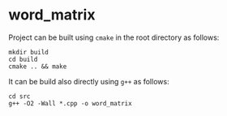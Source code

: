 # word_matrix

Project can be built using `cmake` in the root directory as follows:
```
mkdir build
cd build
cmake .. && make
```

It can be build also directly using `g++` as follows:
```
cd src
g++ -O2 -Wall *.cpp -o word_matrix
```

